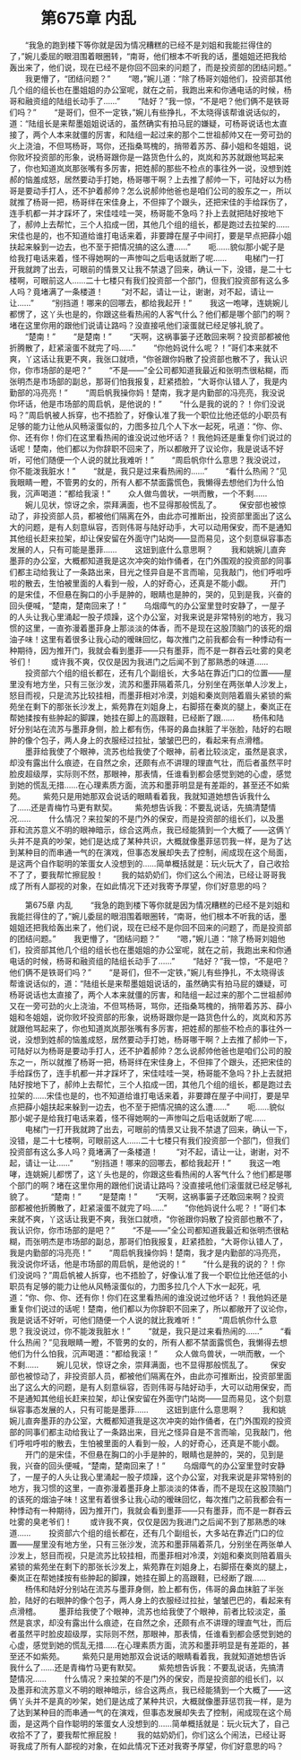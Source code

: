 # 　　第675章 内乱
　　“我急的跑到楼下等你就是因为情况糟糕的已经不是刘姐和我能拦得住的了，”婉儿委屈的眼泪围着眼圈转，“南哥，他们根本不听我的话，墨姐姐还把我给轰出来了，他们说，现在已经不是你回不回来的问题了，而是投资部的团结问题。”
　　我更懵了，“团结问题？”
　　“嗯，”婉儿道：“除了杨哥刘姐他们，投资部其他几个组的组长也在墨姐姐的办公室呢，就在之前，我跑出来和你通电话的时候，杨哥和融资组的陆组长动手了……”
　　“陆好？”我一惊，“不是吧？他们俩不是铁哥们吗？”
　　“是哥们，但不一定铁，”婉儿有些挣扎，不太晓得该帮谁说话似的，道：“陆组长是来帮墨姐姐说话的，虽然确实有拍马屁的嫌疑，可杨哥说话也太直接了，两个人本来就僵的厉害，和陆组一起过来的那个二世祖郝帅又在一旁可劲的火上浇油，不但骂杨哥，骂你，还指桑骂槐的，捎带着苏苏、薛小姐和冬姐姐，说你败坏投资部的形象，说杨哥跟你是一路货色什么的，岚岚和苏苏就跟他骂起来了，你也知道岚岚那张嘴有多厉害，把姓郝的那些不检点的事往外一说，没想到姓郝的恼羞成怒，居然要动手打她，杨哥哪干啊？上去推了郝帅一下，可陆好以为杨哥是要动手打人，还不护着郝帅？怎么说郝帅他爸也是咱们公司的股东之一，所以就推了杨哥一把，杨哥绊在宋佳身上，不但摔了个跟头，还把宋佳的手给踩伤了，连手机都一并才踩坏了，宋佳哇哇一哭，杨哥能不急吗？扑上去就把陆好按地下了，郝帅上去帮忙，三个人掐成一团，其他几个组的组长，都是跑过去拉架的……宋佳也是的，也不知道给谁打电话来着，非要蹲在屋子中间打，要是早点把薛小姐扶起来躲到一边去，也不至于把情况搞的这么遭……”
　　呃……貌似那小妮子是给我打电话来着，怪不得她啊的一声惨叫之后电话就断了呢……
　　电梯门一打开我就跨了出去，可眼前的情景又让我不禁退了回来，确认一下，没错，是二十七楼啊，可眼前这人……二十七楼只有我们投资部一个部门，但我们投资部有这么多人吗？竟堵满了一条楼道！
　　“对不起，请让一让，谢谢，对不起，请让一让……”
　　“别挡道！哪来的回哪去，都给我起开！”
　　我这一咆哮，连姚婉儿都愣了，这丫头也是的，你跟这些看热闹的人客气什么？他们都是哪个部门的啊？堵在这里你用的跟他们说请让路吗？没直接吼他们滚蛋就已经足够礼貌了。
　　“楚南！”
　　“是楚南！”
　　“天啊，这祸事篓子还敢回来啊？投资部都被他折腾散了，赶紧滚蛋不就完了吗……”
　　“你他妈说什么呢？！”哥们本来就不爽，丫这话让我更不爽，我张口就喷，“你爸跟你妈散了投资部也散不了，我认识你，你市场部的是吧？”
　　“不是——”全公司都知道我最近和张明杰很粘糊，而张明杰是市场部的副总，那哥们怕我报复，赶紧捂脸，“大哥你认错人了，我是内勤部的冯亮亮！”
　　“周启帆我操你妈！楚南，我才是内勤部的冯亮亮，我没说你坏话，他是市场部的周启帆，是他说的！”
　　“什么是我的说的？！你们没说吗？”周启帆被人拆穿，也不捂脸了，好像认准了我一个职位比他还低的小职员有足够的能力让他从风畅滚蛋似的，力图多拉几个人下水一起死，吼道：“你、你、你、还有你！你们在这里看热闹的谁没说过他坏话？！我他妈还是重复你们说过的话呢！楚南，他们都以为你辞职不回来了，所以都敞开了议论你，我是说话不好听，可他们随便一个人说的就比我难听！”
　　“周启帆你什么意思？我没说过，你不能泼我脏水！”
　　“就是，我只是过来看热闹的……”
　　“看什么热闹？”见我眼睛一瞪，不管男的女的，所有人都不禁面露慌色，我懒得去想他们为什么怕我，沉声喝道：“都给我滚！”
　　众人做鸟兽状，一哄而散，一个不剩……
　　婉儿见状，惊讶之余，崇拜满面，也不显得那般慌乱了。
　　保安部也被惊动了，非投资部人员，都被他们隔离在外，由此亦可推断出，投资部里面出了这么大的问题，是有人刻意纵容，否则伟哥与陆好动手，大可以动用保安，而不是通知其他组长赶来拉架，却让保安留在外面守门站岗——显而易见，这个刻意纵容事态发展的人，只有可能是墨菲……
　　这妞到底什么意思啊？
　　我和姚婉儿直奔墨菲的办公室，大概都知道我是这次冲突的始作俑者，在门外围观的投资部的同事们都主动给我让了一条路出来，目光之怪异自是不言而喻，见我敲门，他们呼啦呼啦的散去，生怕被里面的人看到一般，人的好奇心，还真是不能小觑。
　　开门的是宋佳，不但悬在胸口的小手是肿的，眼睛也是肿的，哭的，见到是我，兴奋的回头便喊，“楚南，楚南回来了！”
　　乌烟瘴气的办公室里登时安静了，一屋子的人头让我心里涌起一股子烦躁，这个办公室，对我来说是非常特别的地方，我习惯的这里，一直弥漫着墨菲身上那淡淡的体香，而不是现在这股顶脑门的该死的烟油子味！这里有着很多让我心动的暧昧回忆，每次推门之前我都会有一种悸动有一种期待，因为推开门，我就会看到墨菲——只有墨菲，而不是一群吞云吐雾的臭老爷们！
　　或许我不爽，仅仅是因为我进门之后闻不到了那熟悉的味道……
　　投资部六个组的组长都在，还有几个副组长，大多站在靠近门口的位置——屋里没有地方坐，只有三张沙发，流苏和墨菲隔着茶几，分别坐在两张单人沙发上，怒目而视，只是流苏比较挂相，而墨菲相对冷漠，刘姐和秦岚则陪着眉头紧锁的紫苑坐在剩下的那张长沙发上，紫苑靠在刘姐身上，右脚搭在秦岚的腿上，秦岚正在帮她揉按有些肿起的脚踝，她挂在脚上的高跟鞋，已经断了跟……
　　杨伟和陆好分别站在流苏与墨菲身侧，脸上都有伤，伟哥的鼻血抹脏了半张脸，陆好的右眼肿的像个包子，两人身上的衣服经过拉扯，皱皱巴巴的，看起来有点滑稽。
　　墨菲给我使了个眼神，流苏也给我使了个眼神，前者比较淡定，虽然是哀求，却没有露出什么痕迹，在自然之余，还颇有点不讲理的理直气壮，而后者虽然平时脸皮超级厚，实际则不然，那眼神，那表情，任谁看到都会感觉到她的心虚，感觉到她的慌乱无措……在心理素质方面，流苏和墨菲明显是有差距的，甚至还不如紫苑。
　　紫苑只是用她那双会说话的眼睛看着我，我就知道她想告诉我什么了……还是青梅竹马更有默契。
　　紫苑想告诉我：不要乱说话，先搞清楚情况……
　　什么情况？来拉架的不是门外的保安，而是投资部的组长们，以及墨菲和流苏意义不明的眼神暗示，综合这两点，我已经能猜到一个大概了——这俩丫头并不是真的吵架，她们是达成了某种共识，大概就像墨菲惩罚我一样，是为了达到某种目的而串通一气的在演戏，但事态发展却失去了控制，闹成现在这个局面，是这两个自作聪明的笨蛋女人没想到的……简单概括就是：玩火玩大了，自己收拾不了了，要我帮忙擦屁股！
　　我的姑奶奶们，你们这么个闹法，已经让哥哥我成了所有人鄙视的对象，在如此情况下还对我寄予厚望，你们好意思的吗？

　　第675章 内乱
　　“我急的跑到楼下等你就是因为情况糟糕的已经不是刘姐和我能拦得住的了，”婉儿委屈的眼泪围着眼圈转，“南哥，他们根本不听我的话，墨姐姐还把我给轰出来了，他们说，现在已经不是你回不回来的问题了，而是投资部的团结问题。”
　　我更懵了，“团结问题？”
　　“嗯，”婉儿道：“除了杨哥刘姐他们，投资部其他几个组的组长也在墨姐姐的办公室呢，就在之前，我跑出来和你通电话的时候，杨哥和融资组的陆组长动手了……”
　　“陆好？”我一惊，“不是吧？他们俩不是铁哥们吗？”
　　“是哥们，但不一定铁，”婉儿有些挣扎，不太晓得该帮谁说话似的，道：“陆组长是来帮墨姐姐说话的，虽然确实有拍马屁的嫌疑，可杨哥说话也太直接了，两个人本来就僵的厉害，和陆组一起过来的那个二世祖郝帅又在一旁可劲的火上浇油，不但骂杨哥，骂你，还指桑骂槐的，捎带着苏苏、薛小姐和冬姐姐，说你败坏投资部的形象，说杨哥跟你是一路货色什么的，岚岚和苏苏就跟他骂起来了，你也知道岚岚那张嘴有多厉害，把姓郝的那些不检点的事往外一说，没想到姓郝的恼羞成怒，居然要动手打她，杨哥哪干啊？上去推了郝帅一下，可陆好以为杨哥是要动手打人，还不护着郝帅？怎么说郝帅他爸也是咱们公司的股东之一，所以就推了杨哥一把，杨哥绊在宋佳身上，不但摔了个跟头，还把宋佳的手给踩伤了，连手机都一并才踩坏了，宋佳哇哇一哭，杨哥能不急吗？扑上去就把陆好按地下了，郝帅上去帮忙，三个人掐成一团，其他几个组的组长，都是跑过去拉架的……宋佳也是的，也不知道给谁打电话来着，非要蹲在屋子中间打，要是早点把薛小姐扶起来躲到一边去，也不至于把情况搞的这么遭……”
　　呃……貌似那小妮子是给我打电话来着，怪不得她啊的一声惨叫之后电话就断了呢……
　　电梯门一打开我就跨了出去，可眼前的情景又让我不禁退了回来，确认一下，没错，是二十七楼啊，可眼前这人……二十七楼只有我们投资部一个部门，但我们投资部有这么多人吗？竟堵满了一条楼道！
　　“对不起，请让一让，谢谢，对不起，请让一让……”
　　“别挡道！哪来的回哪去，都给我起开！”
　　我这一咆哮，连姚婉儿都愣了，这丫头也是的，你跟这些看热闹的人客气什么？他们都是哪个部门的啊？堵在这里你用的跟他们说请让路吗？没直接吼他们滚蛋就已经足够礼貌了。
　　“楚南！”
　　“是楚南！”
　　“天啊，这祸事篓子还敢回来啊？投资部都被他折腾散了，赶紧滚蛋不就完了吗……”
　　“你他妈说什么呢？！”哥们本来就不爽，丫这话让我更不爽，我张口就喷，“你爸跟你妈散了投资部也散不了，我认识你，你市场部的是吧？”
　　“不是——”全公司都知道我最近和张明杰很粘糊，而张明杰是市场部的副总，那哥们怕我报复，赶紧捂脸，“大哥你认错人了，我是内勤部的冯亮亮！”
　　“周启帆我操你妈！楚南，我才是内勤部的冯亮亮，我没说你坏话，他是市场部的周启帆，是他说的！”
　　“什么是我的说的？！你们没说吗？”周启帆被人拆穿，也不捂脸了，好像认准了我一个职位比他还低的小职员有足够的能力让他从风畅滚蛋似的，力图多拉几个人下水一起死，吼道：“你、你、你、还有你！你们在这里看热闹的谁没说过他坏话？！我他妈还是重复你们说过的话呢！楚南，他们都以为你辞职不回来了，所以都敞开了议论你，我是说话不好听，可他们随便一个人说的就比我难听！”
　　“周启帆你什么意思？我没说过，你不能泼我脏水！”
　　“就是，我只是过来看热闹的……”
　　“看什么热闹？”见我眼睛一瞪，不管男的女的，所有人都不禁面露慌色，我懒得去想他们为什么怕我，沉声喝道：“都给我滚！”
　　众人做鸟兽状，一哄而散，一个不剩……
　　婉儿见状，惊讶之余，崇拜满面，也不显得那般慌乱了。
　　保安部也被惊动了，非投资部人员，都被他们隔离在外，由此亦可推断出，投资部里面出了这么大的问题，是有人刻意纵容，否则伟哥与陆好动手，大可以动用保安，而不是通知其他组长赶来拉架，却让保安留在外面守门站岗——显而易见，这个刻意纵容事态发展的人，只有可能是墨菲……
　　这妞到底什么意思啊？
　　我和姚婉儿直奔墨菲的办公室，大概都知道我是这次冲突的始作俑者，在门外围观的投资部的同事们都主动给我让了一条路出来，目光之怪异自是不言而喻，见我敲门，他们呼啦呼啦的散去，生怕被里面的人看到一般，人的好奇心，还真是不能小觑。
　　开门的是宋佳，不但悬在胸口的小手是肿的，眼睛也是肿的，哭的，见到是我，兴奋的回头便喊，“楚南，楚南回来了！”
　　乌烟瘴气的办公室里登时安静了，一屋子的人头让我心里涌起一股子烦躁，这个办公室，对我来说是非常特别的地方，我习惯的这里，一直弥漫着墨菲身上那淡淡的体香，而不是现在这股顶脑门的该死的烟油子味！这里有着很多让我心动的暧昧回忆，每次推门之前我都会有一种悸动有一种期待，因为推开门，我就会看到墨菲——只有墨菲，而不是一群吞云吐雾的臭老爷们！
　　或许我不爽，仅仅是因为我进门之后闻不到了那熟悉的味道……
　　投资部六个组的组长都在，还有几个副组长，大多站在靠近门口的位置——屋里没有地方坐，只有三张沙发，流苏和墨菲隔着茶几，分别坐在两张单人沙发上，怒目而视，只是流苏比较挂相，而墨菲相对冷漠，刘姐和秦岚则陪着眉头紧锁的紫苑坐在剩下的那张长沙发上，紫苑靠在刘姐身上，右脚搭在秦岚的腿上，秦岚正在帮她揉按有些肿起的脚踝，她挂在脚上的高跟鞋，已经断了跟……
　　杨伟和陆好分别站在流苏与墨菲身侧，脸上都有伤，伟哥的鼻血抹脏了半张脸，陆好的右眼肿的像个包子，两人身上的衣服经过拉扯，皱皱巴巴的，看起来有点滑稽。
　　墨菲给我使了个眼神，流苏也给我使了个眼神，前者比较淡定，虽然是哀求，却没有露出什么痕迹，在自然之余，还颇有点不讲理的理直气壮，而后者虽然平时脸皮超级厚，实际则不然，那眼神，那表情，任谁看到都会感觉到她的心虚，感觉到她的慌乱无措……在心理素质方面，流苏和墨菲明显是有差距的，甚至还不如紫苑。
　　紫苑只是用她那双会说话的眼睛看着我，我就知道她想告诉我什么了……还是青梅竹马更有默契。
　　紫苑想告诉我：不要乱说话，先搞清楚情况……
　　什么情况？来拉架的不是门外的保安，而是投资部的组长们，以及墨菲和流苏意义不明的眼神暗示，综合这两点，我已经能猜到一个大概了——这俩丫头并不是真的吵架，她们是达成了某种共识，大概就像墨菲惩罚我一样，是为了达到某种目的而串通一气的在演戏，但事态发展却失去了控制，闹成现在这个局面，是这两个自作聪明的笨蛋女人没想到的……简单概括就是：玩火玩大了，自己收拾不了了，要我帮忙擦屁股！
　　我的姑奶奶们，你们这么个闹法，已经让哥哥我成了所有人鄙视的对象，在如此情况下还对我寄予厚望，你们好意思的吗？
